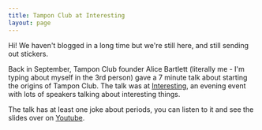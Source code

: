 ```yaml
---
title: Tampon Club at Interesting
layout: page
---
```


Hi! We haven't blogged in a long time but we're still here, and still sending out stickers.

Back in September, Tampon Club founder Alice Bartlett (literally me - I'm typing about myself in the 3rd person) gave a 7 minute talk about starting the origins of Tampon Club. The talk was at [Interesting](http://www.reasonablyinteresting.co.uk/index.php/london/interesting-2016/), an evening event with lots of speakers talking about interesting things.

The talk has at least one joke about periods, you can listen to it and see the slides over on [Youtube](https://www.youtube.com/watch?v=uJbpTVDOkxM).
